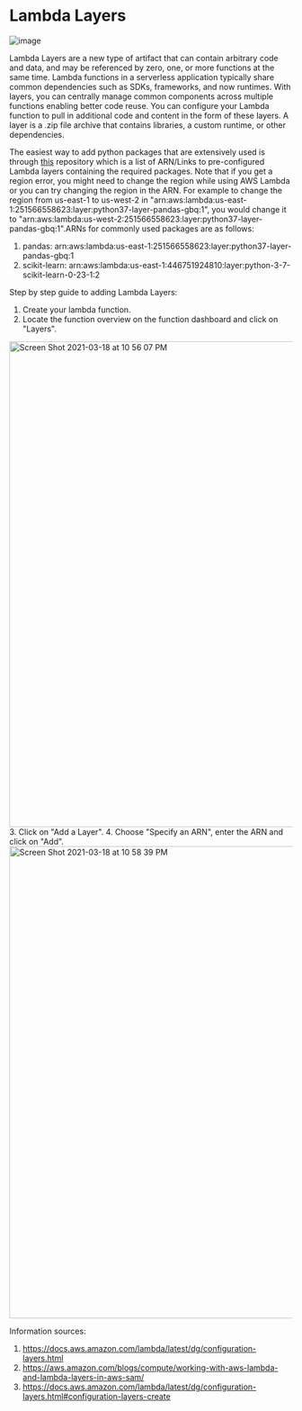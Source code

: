 # Lambda Layers

![image](https://user-images.githubusercontent.com/55956808/111727794-96d53280-8839-11eb-9a6e-02b2d58bc9a7.png)

Lambda Layers are a new type of artifact that can contain arbitrary code and data, and may be referenced by zero, one, or more functions at the same time. Lambda functions in a serverless application typically share common dependencies such as SDKs, frameworks, and now runtimes. With layers, you can centrally manage common components across multiple functions enabling better code reuse. You can configure your Lambda function to pull in additional code and content in the form of these layers. A layer is a .zip file archive that contains libraries, a custom runtime, or other dependencies. 

The easiest way to add python packages that are extensively used is through [this](https://github.com/mthenw/awesome-layers) repository which is a list of ARN/Links to pre-configured Lambda layers containing the required packages. Note that if you get a region error, you might need to change the region while using AWS Lambda or you can try changing the region in the ARN. For example to change the region from us-east-1 to us-west-2 in "arn:aws:lambda:us-east-1:251566558623:layer:python37-layer-pandas-gbq:1", you would change it to "arn:aws:lambda:us-west-2:251566558623:layer:python37-layer-pandas-gbq:1".ARNs for commonly used packages are as follows:
1. pandas: arn:aws:lambda:us-east-1:251566558623:layer:python37-layer-pandas-gbq:1
2. scikit-learn: arn:aws:lambda:us-east-1:446751924810:layer:python-3-7-scikit-learn-0-23-1:2


Step by step guide to adding Lambda Layers:
1. Create your lambda function.
2. Locate the function overview on the function dashboard and click on "Layers".
<img width="863" alt="Screen Shot 2021-03-18 at 10 56 07 PM" src="https://user-images.githubusercontent.com/55956808/111729511-3e079900-883d-11eb-830a-00cd5f9acd1e.png">
3. Click on "Add a Layer". 
4. Choose "Specify an ARN", enter the ARN and click on "Add".
<img width="839" alt="Screen Shot 2021-03-18 at 10 58 39 PM" src="https://user-images.githubusercontent.com/55956808/111729632-7c04bd00-883d-11eb-8a91-33c3491a51af.png">

Information sources:
1. https://docs.aws.amazon.com/lambda/latest/dg/configuration-layers.html
2. https://aws.amazon.com/blogs/compute/working-with-aws-lambda-and-lambda-layers-in-aws-sam/
3. https://docs.aws.amazon.com/lambda/latest/dg/configuration-layers.html#configuration-layers-create
